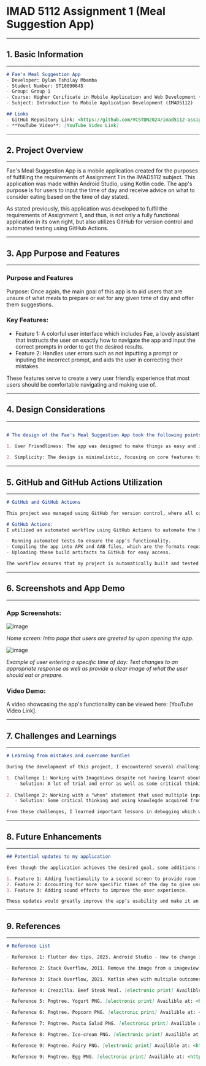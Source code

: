 # **IMAD 5112 Assignment 1 (Meal Suggestion App)**

---
## 1. Basic Information
---

```markdown
# Fae's Meal Suggestion App
- Developer: Dylan Tshilay Mbamba
- Student Number: ST10090645
- Group: Group 1
- Course: Higher Cerificate in Mobile Application and Web Development (HMAW0501)
- Subject: Introduction to Mobile Application Development (IMAD5112)

## Links
- GitHub Repository Link: <https://github.com/VCSTDN2024/imad5112-assignment-1-ST10090645-1>
- **YouTube Video**: [YouTube Video Link]
```
---
## 2. Project Overview
---
Fae's Meal Suggestion App is a mobile application created for the purposes of fulfilling the requirements of Assignment 1 in the IMAD5112 subject. This application was made within Android Studio, using Kotlin code. The app's purpose is for users to input the time of day and receive advice on what to consider eating based on the time of day stated.

As stated previously, this application was developed to fulfil the requirements of Assignment 1, and thus, is not only a fully functional application in its own right, but also utilizes GitHub for version control and automated testing using GitHub Actions.

---

## 3. App Purpose and Features
---------------------------

### Purpose and Features

Purpose:
Once again, the main goal of this app is to aid users that are unsure of what meals to prepare or eat for any given time of day and offer them suggestions.

### Key Features:
- Feature 1: A colorful user interface which includes Fae, a lovely assistant that instructs the user on exactly how to navigate the app and input the correct prompts in order to get the desired results.
- Feature 2: Handles user errors such as not inputting a prompt or inputing the incorrect prompt, and aids the user in correcting their mistakes.

These features serve to create a very user friendly experience that most users should be comfortable navigating and making use of.

---
## 4. Design Considerations
---

```markdown

# The design of the Fae's Meal Suggestion App took the following points in account:

1. User Friendliness: The app was designed to make things as easy and intuitive as possible for any type of user to navigate through effortlessly.
   
2. Simplicity: The design is minimalistic, focusing on core features to improve functionality and to give users an easy time.
```

---

## 5. GitHub and GitHub Actions Utilization

---
```markdown
# GitHub and GitHub Actions

This project was managed using GitHub for version control, where all code changes were committed and pushed regularly. GitHub enabled collaborative coding, allowing me to keep track of changes and maintain project integrity.

# GitHub Actions:
I utilized an automated workflow using GitHub Actions to automate the build and deployment process. This includes:

- Running automated tests to ensure the app’s functionality.
- Compiling the app into APK and AAB files, which are the formats required for distribution.
- Uploading these build artifacts to GitHub for easy access.

The workflow ensures that my project is automatically built and tested every time I push changes, and it simplifies the process of delivering the final APK/AAB files for submission.
```
---
## 6. Screenshots and App Demo
---

### App Screenshots:

![image](https://github.com/user-attachments/assets/7b42d79c-aea5-466d-837d-17ed8d441a11)

*Home screen: Intro page that users are greeted by upon opening the app.*

![image](https://github.com/user-attachments/assets/a024adf4-d28c-4a37-8504-64c35bdb8d40)

*Example of user entering a specific time of day: Text changes to an appropriate response as well as provide a clear image of what the user should eat or prepare.*

### Video Demo:
A video showcasing the app's functionality can be viewed here: [YouTube Video Link].

---
## 7. Challenges and Learnings
---

```markdown
# Learning from mistakes and overcome hurdles

During the development of this project, I encountered several challenging tasks, including:

1. Challenge 1: Working with ImageViews despite not having learnt about them in detail yet.
   - Solution: A lot of trial and error as well as some critical thinking and further independent research.
   
2. Challenge 2: Working with a "when" statement that used multiple inputs to produce the same output in order to account for users not capitalizing their prompts.
   - Solution: Some critical thinking and using knowlegde acquired from previous applications that I've developed.

From these challenges, I learned important lessons in debugging which will serve to shorten development time for future applications.
```
---

## 8. Future Enhancements

---

```markdown
## Potential updates to my application

Even though the application achieves the desired goal, some additions may be implemented to improve usefulness and aesthetic.

1. Feature 1: Adding functionality to a second screen to provide room for even more suggestions and images for any given time of day.
2. Feature 2: Accounting for more specific times of the day to give users more suggestions than currently available.
3. Feature 3: Adding sound effects to improve the user experience.

These updates would greatly improve the app’s usability and make it an overall better experience for users.
```

---

## 9. References

---

```markdown
# Reference List

- Reference 1: Flutter dev tips, 2023. Android Studio - How to change image on click. [video online] Available at: <https://www.youtube.com/watch?v=ZykCSjd9axk> [Accessed 15 March 2025].

- Reference 2: Stack Overflow, 2011. Remove the image from a imageview Android. [online] Available at: <https://stackoverflow.com/questions/6643432/remove-the-image-from-a-imageview-android>. [Accessed 15 March 2025].

- Reference 3: Stack Overflow, 2021. Kotlin when with multiple outcomes for each case. [online] Available at: <https://stackoverflow.com/questions/68781508/kotlin-when-with-multiple-outcomes-for-each-case>. [Accessed 15 March 2025].

- Reference 4: Creazilla. Beef Steak Meal. [electronic print] Availible at: <https://creazilla.com/media/clipart/34030/beef-steak-meal>. [Accessed 15 March 2025].

- Reference 5: Pngtree. Yogurt PNG. [electronic print] Availible at: <https://pngtree.com/so/yogurt>. [Accessed 15 March 2025].

- Reference 6: Pngtree. Popcorn PNG. [electronic print] Availible at: <https://pngtree.com/freepng/popcorn_7085531.html>. [Accessed 15 March 2025].

- Reference 7: Pngtree. Pasta Salad PNG. [electronic print] Availible at: <https://pngtree.com/free-png-vectors/pasta-salad-vector>. [Accessed 15 March 2025].

- Reference 8: Pngtree. Ice-cream PNG. [electronic print] Availible at: <https://pngtree.com/free-png-vectors/ice-cream-clipart>. [Accessed 15 March 2025].

- Reference 9: Pngtree. Fairy PNG. [electronic print] Availible at: <https://pngtree.com/so/fairy>. [Accessed 15 March 2025].

- Reference 9: Pngtree. Egg PNG. [electronic print] Availible at: <https://pngtree.com/so/egg-clipart>. [Accessed 15 March 2025].

```
